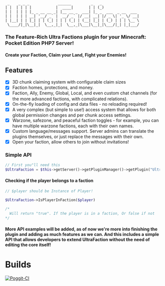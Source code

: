 ```
 _    _ _ _             ______         _   _                 
| |  | | | |           |  ____|       | | (_)                
| |  | | | |_ _ __ __ _| |__ __ _  ___| |_ _  ___  _ __  ___ 
| |  | | | __| '__/ _` |  __/ _` |/ __| __| |/ _ \| '_ \/ __|
| |__| | | |_| | | (_| | | | (_| | (__| |_| | (_) | | | \__ \
 \____/|_|\__|_|  \__,_|_|  \__,_|\___|\__|_|\___/|_| |_|___/
```
### The Feature-Rich Ultra Factions plugin for your Minecraft: Pocket Edition PHP7 Server!
#### Create your Faction, Claim your Land, Fight your Enemies!

## Features
- [x] 3D chunk claiming system with configurable claim sizes
- [x] Faction homes, protections, and money.
- [x] Faction, Ally, Enemy, Global, Local, and even custom chat channels (for the more advanced factions, with complicated relations).
- [x] On-the-fly loading of config and data files - no reloading required! 
- [x] A very complex (but simple to use!) access system that allows for both global permission changes and per chunk access settings. 
- [x] Warzone, safezone, and peaceful faction toggles - for example, you can have multiple warzone factions, each with their own names.
- [x] Custom language/messages support. Server admins can translate the plugins themselves, or just replace the messages with their own.
- [x] Open your faction, allow others to join without invitations!

### Simple API

```php
// First you"ll need this
$UltraFaction = $this->getServer()->getPluginManager()->getPlugin("UltraFaction");
```

#### Checking if the player belongs to a faction

```php
// $player should be Instance of Player!

$UltraFaction->IsPlayerInFaction($player)

/*
  Will return "true". If the player is in a faction, Or false if not
*/
```

#### More API examples will be added, as of now we're more into finishing the plugin and adding as much features as we can. And this includes a simple API that allows developers to extend UltraFaction without the need of editing the core itself!

# Builds
[![Poggit-CI](https://poggit.pmmp.io/ci.badge/PocketEssential/UltraFaction/UltraFaction)](https://poggit.pmmp.io/ci/PocketEssential/UltraFaction/UltraFaction)
